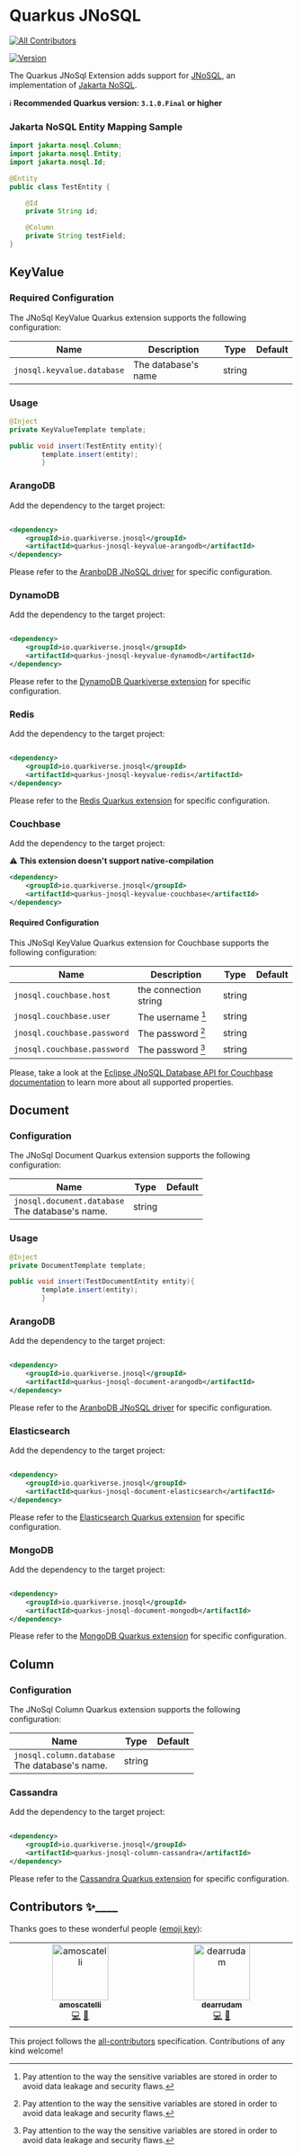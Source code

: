 # Quarkus JNoSQL

<!-- ALL-CONTRIBUTORS-BADGE:START - Do not remove or modify this section -->
[![All Contributors](https://img.shields.io/badge/all_contributors-1-orange.svg?style=flat-square)](#contributors-)
<!-- ALL-CONTRIBUTORS-BADGE:END -->

[![Version](https://img.shields.io/maven-central/v/io.quarkiverse.jnosql/quarkus-jnosql-core?logo=apache-maven&style=flat-square)](https://search.maven.org/artifact/io.quarkiverse.jnosql/quarkus-jnosql-core)

The Quarkus JNoSql Extension adds support for
[JNoSQL](http://www.jnosql.org/), an implementation of [Jakarta NoSQL](https://jakarta.ee/specifications/nosql/).

:information_source: **Recommended Quarkus version: `3.1.0.Final` or higher**

### Jakarta NoSQL Entity Mapping Sample

```java
import jakarta.nosql.Column;
import jakarta.nosql.Entity;
import jakarta.nosql.Id;

@Entity
public class TestEntity {

    @Id
    private String id;

    @Column
    private String testField;
}
```

## KeyValue

### Required Configuration

The JNoSql KeyValue Quarkus extension supports the following configuration:

| Name                       | Description         | Type   | Default |
|----------------------------|---------------------|--------|---------|
| `jnosql.keyvalue.database` | The database's name | string |         |

### Usage

```java
@Inject
private KeyValueTemplate template;

public void insert(TestEntity entity){
        template.insert(entity);
        }
```

### ArangoDB

Add the dependency to the target project:

```xml

<dependency>
    <groupId>io.quarkiverse.jnosql</groupId>
    <artifactId>quarkus-jnosql-keyvalue-arangodb</artifactId>
</dependency>
```

Please refer to the [AranboDB JNoSQL driver](https://github.com/eclipse/jnosql-databases#arangodb) for specific
configuration.

### DynamoDB

Add the dependency to the target project:

```xml

<dependency>
    <groupId>io.quarkiverse.jnosql</groupId>
    <artifactId>quarkus-jnosql-keyvalue-dynamodb</artifactId>
</dependency>
```

Please refer to
the [DynamoDB Quarkiverse extension](https://quarkiverse.github.io/quarkiverse-docs/quarkus-amazon-services/dev/amazon-dynamodb.html)
for specific configuration.

### Redis

Add the dependency to the target project:

```xml

<dependency>
    <groupId>io.quarkiverse.jnosql</groupId>
    <artifactId>quarkus-jnosql-keyvalue-redis</artifactId>
</dependency>
```

Please refer to the [Redis Quarkus extension](https://quarkus.io/guides/redis-reference) for specific configuration.

### Couchbase

Add the dependency to the target project:

:warning: **This extension doesn't support native-compilation**

```xml
<dependency>
    <groupId>io.quarkiverse.jnosql</groupId>
    <artifactId>quarkus-jnosql-keyvalue-couchbase</artifactId>
</dependency>
```

#### Required Configuration

This JNoSql KeyValue Quarkus extension for Couchbase supports the following configuration:

| Name                        | Description           | Type   | Default |
|-----------------------------|-----------------------|--------|---------|
| `jnosql.couchbase.host`     | the connection string | string |         |
| `jnosql.couchbase.user`     | The username [^0]     | string |         |
| `jnosql.couchbase.password` | The password [^0]     | string |         |
| `jnosql.couchbase.password` | The password [^0]     | string |         |

[^0]: Pay attention to the way the sensitive variables are stored in order to avoid data leakage and security flaws.

Please, take a look at the [Eclipse JNoSQL Database API for Couchbase documentation](https://github.com/eclipse/jnosql-databases#configuration-2) to learn more about all supported properties.

## Document

### Configuration

The JNoSql Document Quarkus extension supports the following configuration:

| Name                                               | Type   | Default |
 |----------------------------------------------------|--------|---------|
| `jnosql.document.database`<br>The database's name. | string |         |

### Usage

```java
@Inject
private DocumentTemplate template;

public void insert(TestDocumentEntity entity){
        template.insert(entity);
        }
```

### ArangoDB

Add the dependency to the target project:

```xml

<dependency>
    <groupId>io.quarkiverse.jnosql</groupId>
    <artifactId>quarkus-jnosql-document-arangodb</artifactId>
</dependency>
```

Please refer to the [AranboDB JNoSQL driver](https://github.com/eclipse/jnosql-databases#arangodb) for specific
configuration.

### Elasticsearch

Add the dependency to the target project:

```xml

<dependency>
    <groupId>io.quarkiverse.jnosql</groupId>
    <artifactId>quarkus-jnosql-document-elasticsearch</artifactId>
</dependency>
```

Please refer to
the [Elasticsearch Quarkus extension](https://quarkus.io/guides/elasticsearch#using-the-elasticsearch-java-client) for
specific configuration.

### MongoDB

Add the dependency to the target project:

```xml

<dependency>
    <groupId>io.quarkiverse.jnosql</groupId>
    <artifactId>quarkus-jnosql-document-mongodb</artifactId>
</dependency>
```

Please refer to the [MongoDB Quarkus extension](https://quarkus.io/guides/mongodb) for specific configuration.

## Column

### Configuration

The JNoSql Column Quarkus extension supports the following configuration:

| Name                                             | Type   | Default |
 |--------------------------------------------------|--------|---------|
| `jnosql.column.database`<br>The database's name. | string |         |

### Cassandra

Add the dependency to the target project:

```xml

<dependency>
    <groupId>io.quarkiverse.jnosql</groupId>
    <artifactId>quarkus-jnosql-column-cassandra</artifactId>
</dependency>
```

Please refer to the [Cassandra Quarkus extension](https://quarkus.io/guides/cassandra) for specific configuration.

## Contributors ✨____

Thanks goes to these wonderful people ([emoji key](https://allcontributors.org/docs/en/emoji-key)):
<!-- ALL-CONTRIBUTORS-LIST:START - Do not remove or modify this section -->
<!-- prettier-ignore-start -->
<!-- markdownlint-disable -->
<table>
  <tbody>
    <tr>
      <td align="center" valign="top" width="14.28%"><a href="https://github.com/amoscatelli"><img src="https://avatars.githubusercontent.com/u/16684470?v=4?s=100" width="100px;" alt="amoscatelli"/><br /><sub><b>amoscatelli</b></sub></a><br /><a href="https://github.com/quarkiverse/quarkus-jnosql/commits?author=amoscatelli" title="Code">💻</a> <a href="#maintenance-amoscatelli" title="Maintenance">🚧</a></td>
      <td align="center" valign="top" width="14.28%"><a href="https://github.com/dearrudam"><img src="https://avatars.githubusercontent.com/u/6537623?v=4" width="100px;" alt="dearrudam"/><br /><sub><b>dearrudam</b></sub></a><br /><a href="https://github.com/quarkiverse/quarkus-jnosql/commits?author=dearrudam" title="Code">💻</a> <a href="#maintenance-dearrudam" title="Maintenance">🚧</a></td>
    </tr>
  </tbody>
</table>

<!-- markdownlint-restore -->
<!-- prettier-ignore-end -->

<!-- ALL-CONTRIBUTORS-LIST:END -->

This project follows the [all-contributors](https://github.com/all-contributors/all-contributors) specification.
Contributions of any kind welcome!


